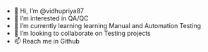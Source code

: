 - 👋 Hi, I’m @vidhupriya87
- 👀 I’m interested in QA/QC
- 🌱 I’m currently learning learning Manual and Automation Testing
- 💞️ I’m looking to collaborate on Testing projects
- 📫 Reach me in Github

<!---
vidhupriya87/vidhupriya87 is a ✨ special ✨ repository because its `README.md` (this file) appears on your GitHub profile.
You can click the Preview link to take a look at your changes.
--->
